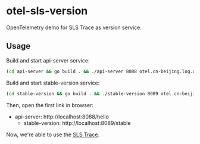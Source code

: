 # otel-sls-version

OpenTelemetry demo for SLS Trace as version service.

## Usage

Build and start api-server service:

```bash
(cd api-server && go build . && ./api-server 8088 otel.cn-beijing.log.aliyuncs.com:10010 otel ossrs versions v1.0.0 UJPI3Ad90g4Gxxxxxxxxxxxx k3ododEdFsGRdAgEwxxxxxxxxxxxxx http://127.0.0.1:8089/stable)
```

Build and start stable-version service:

```bash
(cd stable-version && go build . && ./stable-version 8089 otel.cn-beijing.log.aliyuncs.com:10010 otel ossrs stable v1.0.0 UJPI3Ad90g4Gxxxxxxxxxxxx k3ododEdFsGRdAgEwxxxxxxxxxxxxx)
```

Then, open the first link in browser:

* api-server: http://localhost:8088/hello
  * stable-version: http://localhost:8089/stable

Now, we're able to use the [SLS Trace](https://sls.console.aliyun.com/lognext/trace/otel/ossrs?resource=/trace/ossrs/explorer).

